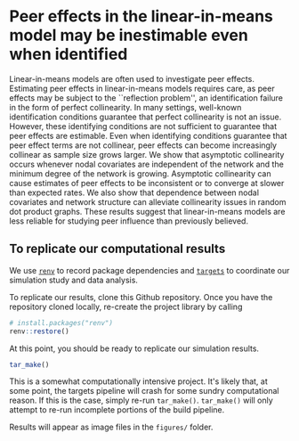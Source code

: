 # Peer effects in the linear-in-means model may be inestimable even when identified

Linear-in-means models are often used to investigate peer effects. Estimating peer effects in linear-in-means models requires care, as peer effects may be subject to the ``reflection problem'', an identification failure in the form of perfect collinearity. In many settings, well-known identification conditions guarantee that perfect collinearity is not an issue. However, these identifying conditions are not sufficient to guarantee that peer effects are estimable. Even when identifying conditions guarantee that peer effect terms are not collinear, peer effects can become increasingly collinear as sample size grows larger. We show that asymptotic collinearity occurs whenever nodal covariates are independent of the network and the minimum degree of the network is growing. Asymptotic collinearity can cause estimates of peer effects to be inconsistent or to converge at slower than expected rates. We also show that dependence between nodal covariates and network structure can alleviate collinearity issues in random dot product graphs. These results suggest that linear-in-means models are less reliable for studying peer influence than previously believed.

## To replicate our computational results

We use [`renv`](https://rstudio.github.io/renv/) to record package dependencies and [`targets`](https://books.ropensci.org/targets/) to coordinate our simulation study and data analysis.

To replicate our results, clone this Github repository. Once you have the repository cloned locally, re-create the project library by calling

``` r
# install.packages("renv")
renv::restore()
```

At this point, you should be ready to replicate our simulation results.

``` r
tar_make()
```

This is a somewhat computationally intensive project. It's likely that, at some point, the targets pipeline will crash for some sundry computational reason. If this is the case, simply re-run `tar_make()`. `tar_make()` will only attempt to re-run incomplete portions of the build pipeline.

Results will appear as image files in the `figures/` folder.
